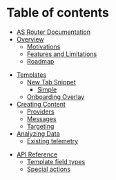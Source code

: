 # Table of contents

* [AS Router Documentation](README.md)
* [Overview](introduction/introduction.md)
  * [Motivations](introduction/motivations.md)
  * [Features and Limitations](introduction/features-limitations.md)
  * [Roadmap](introduction/roadmap.md)
<!-- * [Guides](guides/guides.md) -->
  <!-- * [Adding a new message to Firefox](guides/content-creators.md) -->
  <!-- * [Running an experiment](guides/experiments.md) -->
  <!-- * [Requesting changes to templates](guides/request-changes.md) -->
  <!-- * [Requesting new targeting](guides/request-targeting.md) -->
  <!-- * [Building an integration](guides/integrations.md) -->
* [Templates](templates/templates.md)
  * [New Tab Snippet](templates/snippets.md)
    * [Simple](templates/snippets-simple.md)
  * [Onboarding Overlay](templates/onboarding.md)
  <!-- * [Doorhanger](templates/doorhanger.md) -->
* [Creating Content](basics/basics.md)
  * [Providers](basics/providers.md)
  * [Messages](basics/messages.md)
  * [Targeting](basics/targeting.md)
* [Analyzing Data](data/data.md)
  * [Existing telemetry](data/telemetry.md)
  <!-- * [Additional requirements](data/additional-requirements.md) -->
  <!-- * [Running experiments](data/experiments.md) -->
<!-- * [Requesting Features](requests/requests.md) -->
  <!-- * [New Providers](basics/creating-a-provider.md) -->
  <!-- * [Targeting](requests/targeting.md) -->
  <!-- * [Special behaviours](requests/special-behaviours.md) -->
  <!-- * [Telemetry](requests/telemetry.md) -->
  <!-- * [Templates](requests/templates.md) -->
* [API Reference](api/api.md)
  * [Template field types](api/template-fields.md)
  * [Special actions](api/special-actions.md)
